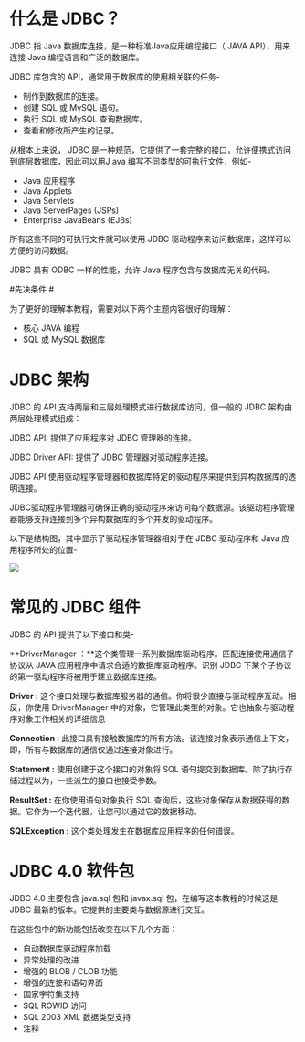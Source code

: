 # 什么是 JDBC？ #
JDBC 指 Java 数据库连接，是一种标准Java应用编程接口（ JAVA   API），用来连接 Java 编程语言和广泛的数据库。

JDBC 库包含的 API，通常用于数据库的使用相关联的任务-

- 制作到数据库的连接。
- 创建 SQL 或 MySQL 语句。
- 执行 SQL 或 MySQL 查询数据库。
- 查看和修改所产生的记录。

从根本上来说， JDBC 是一种规范，它提供了一套完整的接口，允许便携式访问到底层数据库，因此可以用J ava 编写不同类型的可执行文件，例如-

- Java 应用程序
- Java Applets
- Java Servlets
- Java ServerPages (JSPs)
- Enterprise JavaBeans (EJBs)

所有这些不同的可执行文件就可以使用 JDBC 驱动程序来访问数据库，这样可以方便的访问数据。

JDBC 具有 ODBC 一样的性能，允许 Java 程序包含与数据库无关的代码。

#先决条件 #

为了更好的理解本教程，需要对以下两个主题内容很好的理解：

- 核心 JAVA 编程
- SQL 或 MySQL 数据库

# JDBC 架构 #

JDBC 的 API 支持两层和三层处理模式进行数据库访问，但一般的 JDBC 架构由两层处理模式组成：

JDBC API: 提供了应用程序对 JDBC 管理器的连接。

JDBC Driver API: 提供了 JDBC 管理器对驱动程序连接。

JDBC API 使用驱动程序管理器和数据库特定的驱动程序来提供到异构数据库的透明连接。

JDBC驱动程序管理器可确保正确的驱动程序来访问每个数据源。该驱动程序管理器能够支持连接到多个异构数据库的多个并发的驱动程序。

以下是结构图，其中显示了驱动程序管理器相对于在 JDBC 驱动程序和  Java 应用程序所处的位置-

![](http://i.imgur.com/r8GqQJ3.jpg)

# 常见的 JDBC 组件 #

JDBC 的 API 提供了以下接口和类-

**DriverManager ：**这个类管理一系列数据库驱动程序。匹配连接使用通信子协议从 JAVA 应用程序中请求合适的数据库驱动程序。识别 JDBC 下某个子协议的第一驱动程序将被用于建立数据库连接。

**Driver :** 这个接口处理与数据库服务器的通信。你将很少直接与驱动程序互动。相反，你使用 DriverManager 中的对象，它管理此类型的对象。它也抽象与驱动程序对象工作相关的详细信息

**Connection :** 此接口具有接触数据库的所有方法。该连接对象表示通信上下文，即，所有与数据库的通信仅通过连接对象进行。

**Statement :** 使用创建于这个接口的对象将 SQL 语句提交到数据库。除了执行存储过程以为，一些派生的接口也接受参数。

**ResultSet :** 在你使用语句对象执行 SQL 查询后，这些对象保存从数据获得的数据。它作为一个迭代器，让您可以通过它的数据移动。

**SQLException :** 这个类处理发生在数据库应用程序的任何错误。

# JDBC 4.0 软件包 #

JDBC 4.0 主要包含 java.sql 包和 javax.sql 包，在编写这本教程的时候这是 JDBC 最新的版本。它提供的主要类与数据源进行交互。

在这些包中的新功能包括改变在以下几个方面：

- 自动数据库驱动程序加载
- 异常处理的改进
- 增强的 BLOB / CLOB 功能
- 增强的连接和语句界面
- 国家字符集支持
- SQL ROWID 访问
- SQL 2003 XML 数据类型支持
- 注释